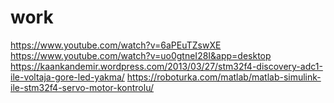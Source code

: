 # work

https://www.youtube.com/watch?v=6aPEuTZswXE
https://www.youtube.com/watch?v=uo0gtneI28I&app=desktop
https://kaankandemir.wordpress.com/2013/03/27/stm32f4-discovery-adc1-ile-voltaja-gore-led-yakma/
https://roboturka.com/matlab/matlab-simulink-ile-stm32f4-servo-motor-kontrolu/
